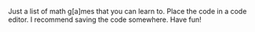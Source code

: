 Just a list of math g[a]mes that you can learn to. Place the code in a code editor. I recommend saving the code somewhere. Have fun!

